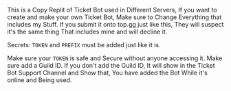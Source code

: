This is a Copy Replit of Ticket Bot used in Different Servers, If you want to create and make your own Ticket Bot, Make sure to Change Everything that includes my Stuff. If you submit it onto top.gg just like this, They will suspect it's the same thing That includes mine and will decline it. 


Secrets: ``TOKEN`` and ``PREFIX`` must be added just like it is. 



Make sure your ``TOKEN`` is safe and Secure without anyone accessing it. Make sure add a Guild ID. If you don't add the Guild ID, It will show in the Ticket Bot Support Channel and Show that, You have added the Bot While it's online and Being used.
